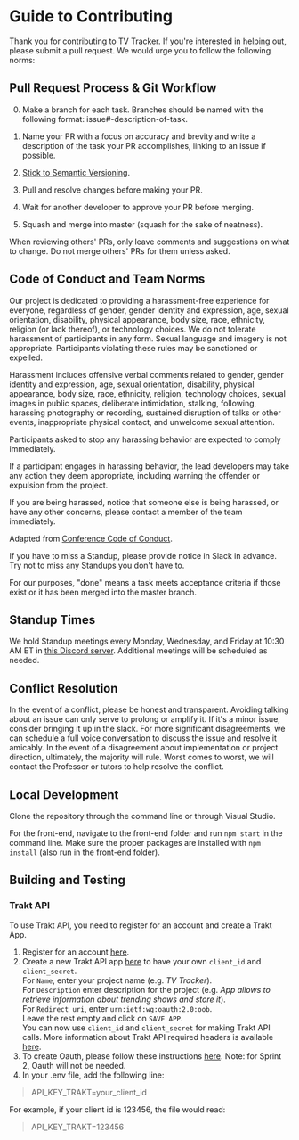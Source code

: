 # Guide to Contributing

Thank you for contributing to TV Tracker. If you're interested in helping out, please submit a pull request. We would urge you to follow the following norms:

##  Pull Request Process & Git Workflow

0. Make a branch for each task. Branches should be named with the following format: issue#-description-of-task.

1. Name your PR with a focus on accuracy and brevity  and write a description of the task your PR accomplishes, linking to an issue if possible.

2. [Stick to Semantic Versioning](http://semver.org/).

3. Pull and resolve changes before making your PR.

4. Wait for another developer to approve your PR before merging.

5. Squash and merge into master (squash for the sake of neatness).

When reviewing others' PRs, only leave comments and suggestions on what to change. Do not merge others' PRs for them unless asked.

## Code of Conduct and Team Norms

Our project is dedicated to providing a harassment-free experience for everyone, regardless of gender, gender identity and expression, age, sexual orientation, disability, physical appearance, body size, race, ethnicity, religion (or lack thereof), or technology choices. We do not tolerate harassment of participants in any form. Sexual language and imagery is not appropriate. Participants violating these rules may be sanctioned or expelled. 

Harassment includes offensive verbal comments related to gender, gender identity and expression, age, sexual orientation, disability, physical appearance, body size, race, ethnicity, religion, technology choices, sexual images in public spaces, deliberate intimidation, stalking, following, harassing photography or recording, sustained disruption of talks or other events, inappropriate physical contact, and unwelcome sexual attention.

Participants asked to stop any harassing behavior are expected to comply immediately.

If a participant engages in harassing behavior, the lead developers may take any action they deem appropriate, including warning the offender or expulsion from the project.

If you are being harassed, notice that someone else is being harassed, or have any other concerns, please contact a member of the team immediately.

Adapted from [Conference Code of Conduct](https://confcodeofconduct.com).

If you have to miss a Standup, please provide notice in Slack in advance. Try not to miss any Standups you don't have to.

For our purposes, "done" means a task meets acceptance criteria if those exist or it has been merged into the master branch.


## Standup Times

We hold Standup meetings every Monday, Wednesday, and Friday at 10:30 AM ET in [this Discord server](https://discord.gg/Dnna2SQsAA).
Additional meetings will be scheduled as needed.


## Conflict Resolution

In the event of a conflict, please be honest and transparent. Avoiding talking about an issue can only serve to prolong or amplify it. If it's a minor issue, consider bringing it up in the slack. For more significant disagreements, we can schedule a full voice conversation to discuss the issue and resolve it amicably. In the event of a disagreement about implementation or project direction, ultimately, the majority will rule. Worst comes to worst, we will contact the Professor or tutors to help resolve the conflict.


## Local Development

Clone the repository through the command line or through Visual Studio.

For the front-end, navigate to the front-end folder and run `npm start` in the command line. Make sure the proper packages are installed with `npm install` (also run in the front-end folder).

## Building and Testing

### Trakt API

To use Trakt API, you need to register for an account and create a Trakt App. 
1. Register for an account [here](https://login.apiary.io/register).
2. Create a new Trakt API app [here](https://trakt.tv/oauth/applications/new) to have 
your own ``client_id`` and ``client_secret``. <br>
For ``Name``, enter your project name (e.g. *TV Tracker*). <br>
For ``Description`` enter description for the project (e.g. *App allows to retrieve information about trending shows and store it*). <br>
For ``Redirect uri``, enter `urn:ietf:wg:oauth:2.0:oob`. <br>
Leave the rest empty and click on ``SAVE APP``. <br>
You can now use ``client_id`` and ``client_secret`` for making Trakt API calls. More information about Trakt API required headers is available [here](https://trakt.docs.apiary.io/#introduction/required-headers). 
3. To create Oauth, please follow these instructions [here](https://github.com/xbgmsharp/trakt#usage). Note: for Sprint 2, Oauth will not be needed. 
4. In your .env file, add the following line: 

> API_KEY_TRAKT=your_client_id

For example, if your client id is 123456, the file would read:

> API_KEY_TRAKT=123456